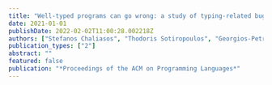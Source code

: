 ```yaml
---
title: "Well-typed programs can go wrong: a study of typing-related bugs in JVM compilers"
date: 2021-01-01
publishDate: 2022-02-02T11:00:28.002218Z
authors: ["Stefanos Chaliasos", "Thodoris Sotiropoulos", "Georgios-Petros Drosos", "Charalambos Mitropoulos", "Dimitris Mitropoulos", "Diomidis Spinellis"]
publication_types: ["2"]
abstract: ""
featured: false
publication: "*Proceedings of the ACM on Programming Languages*"
---
```


